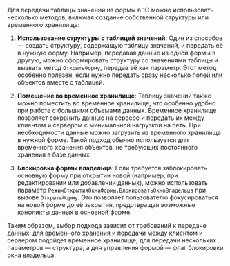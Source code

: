 Для передачи таблицы значений из формы в 1С можно использовать несколько методов, включая создание собственной структуры или временного хранилища:

1. **Использование структуры с таблицей значений**:
   Один из способов — создать структуру, содержащую таблицу значений, и передать её в нужную форму. Например, передавая данные из одной формы в другую, можно сформировать структуру со значениями таблицы и вызвать метод `ОткрытьФорму`, передав её как параметр. Этот метод особенно полезен, если нужно передать сразу несколько полей или объектов вместе с таблицей.

2. **Помещение во временное хранилище**:
   Таблицу значений также можно поместить во временное хранилище, что особенно удобно при работе с большими объемами данных. Временное хранилище позволяет сохранить данные на сервере и передать их между клиентом и сервером с минимальной нагрузкой на сеть. При необходимости данные можно загрузить из временного хранилища в нужной форме. Такой подход обычно используется для временного хранения объектов, не требующих постоянного хранения в базе данных.

3. **Блокировка формы владельца**:
   Если требуется заблокировать основную форму при открытии новой (например, при редактировании или добавлении данных), можно использовать параметр `РежимОткрытияОкнаФормы.БлокироватьОкноВладельца` при вызове `ОткрытьФорму`. Это позволяет пользователю фокусироваться на новой форме до её закрытия, предотвращая возможные конфликты данных в основной форме.

Таким образом, выбор подхода зависит от требований к передаче данных: для временного хранения и передачи между клиентом и сервером подойдет временное хранилище, для передачи нескольких параметров — структура, а для управления формой — флаг блокировки окна владельца.